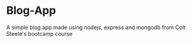 # Blog-App
A simple blog app made using nodejs, express and mongodb from Colt Steele's bootcamp course
